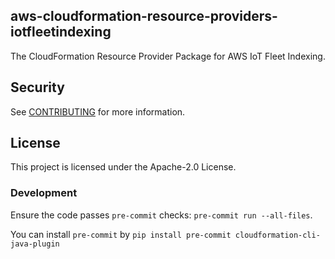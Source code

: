 ## aws-cloudformation-resource-providers-iotfleetindexing
The CloudFormation Resource Provider Package for AWS IoT Fleet Indexing.

## Security

See [CONTRIBUTING](CONTRIBUTING.md#security-issue-notifications) for more information.

## License

This project is licensed under the Apache-2.0 License.

### Development
Ensure the code passes `pre-commit` checks:
`pre-commit run --all-files`.

You can install `pre-commit` by `pip install pre-commit cloudformation-cli-java-plugin`
